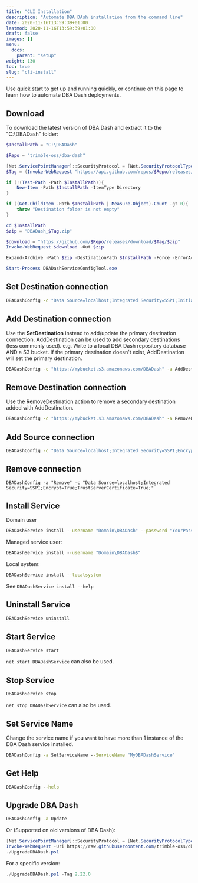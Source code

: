 ```yaml
---
title: "CLI Installation"
description: "Automate DBA DAsh installation from the command line"
date: 2020-11-16T13:59:39+01:00
lastmod: 2020-11-16T13:59:39+01:00
draft: false
images: []
menu:
  docs:
    parent: "setup"
weight: 130
toc: true
slug: "cli-install"
---
```

Use [quick start](../quick-start) to get up and running quickly, or continue on this page to learn how to automate DBA Dash deployments.

## Download

To download the latest version of DBA Dash and extract it to the "C:\DBADash" folder:

```powershell
$InstallPath = "C:\DBADash"

$Repo = "trimble-oss/dba-dash"

[Net.ServicePointManager]::SecurityProtocol = [Net.SecurityProtocolType]::Tls12
$Tag = (Invoke-WebRequest "https://api.github.com/repos/$Repo/releases/latest" | ConvertFrom-Json).tag_name

if (!(Test-Path -Path $InstallPath)){
    New-Item -Path $InstallPath -ItemType Directory
}

if ((Get-ChildItem -Path $InstallPath | Measure-Object).Count -gt 0){
    throw "Destination folder is not empty" 
}

cd $InstallPath
$zip = "DBADash_$Tag.zip"

$download = "https://github.com/$Repo/releases/download/$Tag/$zip"
Invoke-WebRequest $download -Out $zip

Expand-Archive -Path $zip -DestinationPath $InstallPath -Force -ErrorAction Stop

Start-Process DBADashServiceConfigTool.exe
```

## Set Destination connection

```cmd
DBADashConfig -c "Data Source=localhost;Integrated Security=SSPI;Initial Catalog=DBADashDB;Encrypt=True;TrustServerCertificate=True;" -a SetDestination
```

## Add Destination connection

Use the **SetDestination** instead to add/update the primary destination connection.  AddDestination can be used to add secondary destinations (less commonly used).  e.g. Write to a local DBA Dash repository database AND a S3 bucket.  If the primary destination doesn't exist, AddDestination will set the primary destination.  

```cmd
DBADashConfig -c "https://mybucket.s3.amazonaws.com/DBADash" -a AddDestination
```

## Remove Destination connection

Use the RemoveDestination action to remove a secondary destination added with AddDestination.

```cmd
DBADashConfig -c "https://mybucket.s3.amazonaws.com/DBADash" -a RemoveDestination
```

## Add Source connection

```cmd
DBADashConfig -c "Data Source=localhost;Integrated Security=SSPI;Encrypt=True;TrustServerCertificate=True;" -a Add --PlanCollectionEnabled --SlowQueryThresholdMs 1000 --SchemaSnapshotDBs "*"
```

## Remove connection

```
DBADashConfig -a "Remove" -c "Data Source=localhost;Integrated Security=SSPI;Encrypt=True;TrustServerCertificate=True;"
```

## Install Service

Domain user
```cmd
DBADashService install --username "Domain\DBADash" --password "YourPassword"
```

Managed service user:
```cmd
DBADashService install --username "Domain\DBADash$"
```

Local system:
```cmd
DBADashService install --localsystem
```

See `DBADashService install --help`

## Uninstall Service

```cmd
DBADashService uninstall
```

## Start Service

```cmd
DBADashService start
```

`net start DBADashService` can also be used.


## Stop Service

```cmd
DBADashService stop
```

`net stop DBADashService` can also be used.

## Set Service Name

Change the service name if you want to have more than 1 instance of the DBA Dash service installed.

```cmd
DBADashConfig -a SetServiceName --ServiceName "MyDBADashService"
```

## Get Help

```cmd
DBADashConfig --help
```

## Upgrade DBA Dash

```cmd
DBADashConfig -a Update
```

Or (Supported on old versions of DBA Dash):

```powershell
[Net.ServicePointManager]::SecurityProtocol = [Net.SecurityProtocolType]::Tls12
Invoke-WebRequest -Uri https://raw.githubusercontent.com/trimble-oss/dba-dash/main/Scripts/UpgradeDBADash.ps1 -OutFile UpgradeDBADash.ps1
./UpgradeDBADash.ps1
```

For a specific version:
```powershell
./UpgradeDBADash.ps1 -Tag 2.22.0
```
